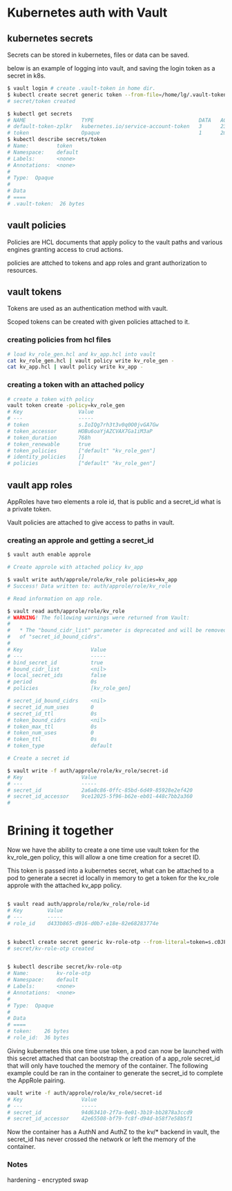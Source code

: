 
# Kubernetes auth with Vault



## kubernetes secrets 
Secrets can be stored in kubernetes, files or data can be saved.

below is an example of logging into vault, and saving the login token as a secret in k8s.

```bash
$ vault login # create .vault-token in home dir.
$ kubectl create secret generic token --from-file=/home/lg/.vault-token
# secret/token created

$ kubectl get secrets
# NAME                  TYPE                                  DATA   AGE
# default-token-zplkr   kubernetes.io/service-account-token   3      23d
# token                 Opaque                                1      2m11s
$ kubectl describe secrets/token
# Name:         token
# Namespace:    default
# Labels:       <none>
# Annotations:  <none>
# 
# Type:  Opaque
# 
# Data
# ====
# .vault-token:  26 bytes
```

## vault policies 

Policies are HCL documents that apply policy to the vault paths and various engines granting access to crud actions.

policies are attched to tokens and app roles and grant authorization to resources.

## vault tokens

Tokens are used as an authentication method with vault.

Scoped tokens can be created with given policies attached to it.

### creating policies from hcl files

```bash
# load kv_role_gen.hcl and kv_app.hcl into vault
cat kv_role_gen.hcl | vault policy write kv_role_gen -
cat kv_app.hcl | vault policy write kv_app -
```
### creating a token with an attached policy

```bash
# create a token with policy
vault token create -policy=kv_role_gen
# Key                  Value
# ---                  -----
# token                s.IoIQg7rh3t3v0q0O0jvGA7Gw
# token_accessor       HOBu6oaYjAZCVAX7Ga1iM3aP
# token_duration       768h
# token_renewable      true
# token_policies       ["default" "kv_role_gen"]
# identity_policies    []
# policies             ["default" "kv_role_gen"]

```



## vault app roles

AppRoles have two elements a role id, that is public and a secret_id what is a private token. 

Vault policies are attached to give access to paths in vault.

### creating an approle and getting a secret_id
```bash
$ vault auth enable approle

# Create approle with attached policy kv_app

$ vault write auth/approle/role/kv_role policies=kv_app
# Success! Data written to: auth/approle/role/kv_role

# Read information on app role.

$ vault read auth/approle/role/kv_role
# WARNING! The following warnings were returned from Vault:
# 
#   * The "bound_cidr_list" parameter is deprecated and will be removed in favor
#   of "secret_id_bound_cidrs".
# 
# Key                      Value
# ---                      -----
# bind_secret_id           true
# bound_cidr_list          <nil>
# local_secret_ids         false
# period                   0s
# policies                 [kv_role_gen]

# secret_id_bound_cidrs    <nil>
# secret_id_num_uses       0
# secret_id_ttl            0s
# token_bound_cidrs        <nil>
# token_max_ttl            0s
# token_num_uses           0
# token_ttl                0s
# token_type               default

# Create a secret id

$ vault write -f auth/approle/role/kv_role/secret-id
# Key                   Value
# ---                   -----
# secret_id             2a6a8c86-0ffc-85bd-6d49-85928e2ef420
# secret_id_accessor    9ce12025-5f96-b62e-eb01-448c7bb2a360
#
```

# Brining it together

Now we have the ability to create a one time use vault token for the kv_role_gen policy, this will allow a one time creation for a secret ID.

This token is passed into a kubernetes secret, what can be attached to a pod to generate a secret id locally in memory to get a token for the kv_role approle with the attached kv_app policy.


```bash

$ vault read auth/approle/role/kv_role/role-id
# Key        Value
# ---        -----
# role_id    d433b865-d916-d0b7-e18e-82e68283774e


$ kubectl create secret generic kv-role-otp --from-literal=token=s.c0JFtfRJttX155cqoiF1UXPW --from-literal=role_id=d433b865-d916-d0b7-e18e-82e68283774e
# secret/kv-role-otp created


$ kubectl describe secret/kv-role-otp
# Name:         kv-role-otp
# Namespace:    default
# Labels:       <none>
# Annotations:  <none>
# 
# Type:  Opaque
# 
# Data
# ====
# token:    26 bytes
# role_id:  36 bytes


```

Giving kubernetes this one time use token, a pod can now be launched with this secret attached that can bootstrap the creation of a app_role secret_id that will only have touched the memory of the container. The following example could be ran in the container to generate the secret_id to complete the AppRole pairing.


```bash
vault write -f auth/approle/role/kv_role/secret-id
# Key                   Value
# ---                   -----
# secret_id             94d63410-2f7a-0e01-3b19-bb2878a3ccd9
# secret_id_accessor    42e65508-bf79-fc8f-d94d-b58f7e58b5f1

```

Now the container has a AuthN and AuthZ to the kv/* backend in vault, the secret_id has never crossed the network or left the memory of the container.

### Notes
hardening - encrypted swap